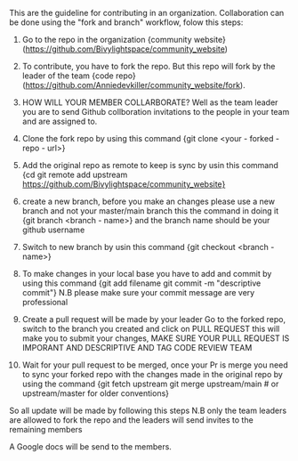 This are the guideline for contributing in an organization. Collaboration can be done using the "fork and branch" workflow, folow this steps:

1. Go to the repo in the organization {community website}(https://github.com/Bivylightspace/community_website)

 2. To contribute, you have to fork the repo. But this repo will fork by the leader of the team {code repo}(https://github.com/Anniedevkiller/community_website/fork).

 3. HOW WILL YOUR MEMBER COLLARBORATE?  Well as the team leader you are to send Github collboration invitations to the people in your team and are assigned to.

 4. Clone the fork repo by using this command {git clone <your - forked - repo - url>}

 5. Add the original repo as remote to keep is sync by usin this command
{cd <cloned- repo- folder>
git remote add upstream https://github.com/Bivylightspace/community_website}

6. create a new branch, before you make an changes please use a new branch and not your master/main branch
this the command in doing it {git branch <branch - name>} and the branch name should be your github username

7. Switch to new branch by usin this command {git checkout <branch - name>}

8. To make changes in your local base you have to add and commit by using this command {git add filename
git commit -m "descriptive commit"}
N.B please make sure your commit message are very professional

9. Create a pull request will be made by your leader
Go to the forked repo, switch to the branch you created and click on PULL REQUEST this will make you to submit your changes, MAKE SURE YOUR PULL REQUEST IS IMPORANT AND DESCRIPTIVE AND TAG CODE REVIEW TEAM

10. Wait for your pull request to be merged, once your Pr is merge  you need to sync your forked repo with the changes made in the original repo by using the command {git fetch upstream
git merge upstream/main  # or upstream/master for older conventions}

So all update will be  made by following this steps
N.B only the team leaders are allowed to fork the repo and the leaders will send invites to the remaining members

A Google docs will be send to the members.